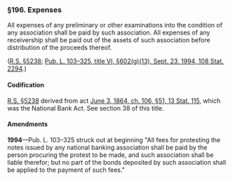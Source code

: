 ### §196. Expenses ###

All expenses of any preliminary or other examinations into the condition of any association shall be paid by such association. All expenses of any receivership shall be paid out of the assets of such association before distribution of the proceeds thereof.

([R.S. §5238](/statviewer.htm?volume=rs&page=1012); [Pub. L. 103–325, title VI, §602(g)(13), Sept. 23, 1994, 108 Stat. 2294](/statviewer.htm?volume=108&page=2294).)

#### Codification ####

[R.S. §5238](/statviewer.htm?volume=rs&page=1012) derived from act [June 3, 1864, ch. 106, §51, 13 Stat. 115](/statviewer.htm?volume=13&page=115), which was the National Bank Act. See section 38 of this title.

#### Amendments ####

**1994**—Pub. L. 103–325 struck out at beginning "All fees for protesting the notes issued by any national banking association shall be paid by the person procuring the protest to be made, and such association shall be liable therefor; but no part of the bonds deposited by such association shall be applied to the payment of such fees."